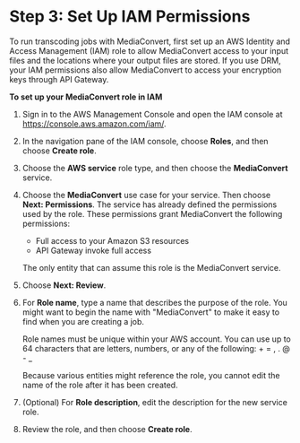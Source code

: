 # Step 3: Set Up IAM Permissions<a name="iam-role"></a>

To run transcoding jobs with MediaConvert, first set up an AWS Identity and Access Management \(IAM\) role to allow MediaConvert access to your input files and the locations where your output files are stored\. If you use DRM, your IAM permissions also allow MediaConvert to access your encryption keys through API Gateway\.

**To set up your MediaConvert role in IAM**

1. Sign in to the AWS Management Console and open the IAM console at [https://console\.aws\.amazon\.com/iam/](https://console.aws.amazon.com/iam/)\.

1. In the navigation pane of the IAM console, choose **Roles**, and then choose **Create role**\.

1. Choose the **AWS service** role type, and then choose the **MediaConvert** service\.

1. Choose the **MediaConvert** use case for your service\. Then choose **Next: Permissions**\. The service has already defined the permissions used by the role\. These permissions grant MediaConvert the following permissions:
   + Full access to your Amazon S3 resources
   + API Gateway invoke full access

   The only entity that can assume this role is the MediaConvert service\.

1. Choose **Next: Review**\.

1. For **Role name**, type a name that describes the purpose of the role\. You might want to begin the name with "MediaConvert" to make it easy to find when you are creating a job\.

   Role names must be unique within your AWS account\. You can use up to 64 characters that are letters, numbers, or any of the following: \+ = , \. @ \- \_

   Because various entities might reference the role, you cannot edit the name of the role after it has been created\.

1. \(Optional\) For **Role description**, edit the description for the new service role\.

1. Review the role, and then choose **Create role**\.